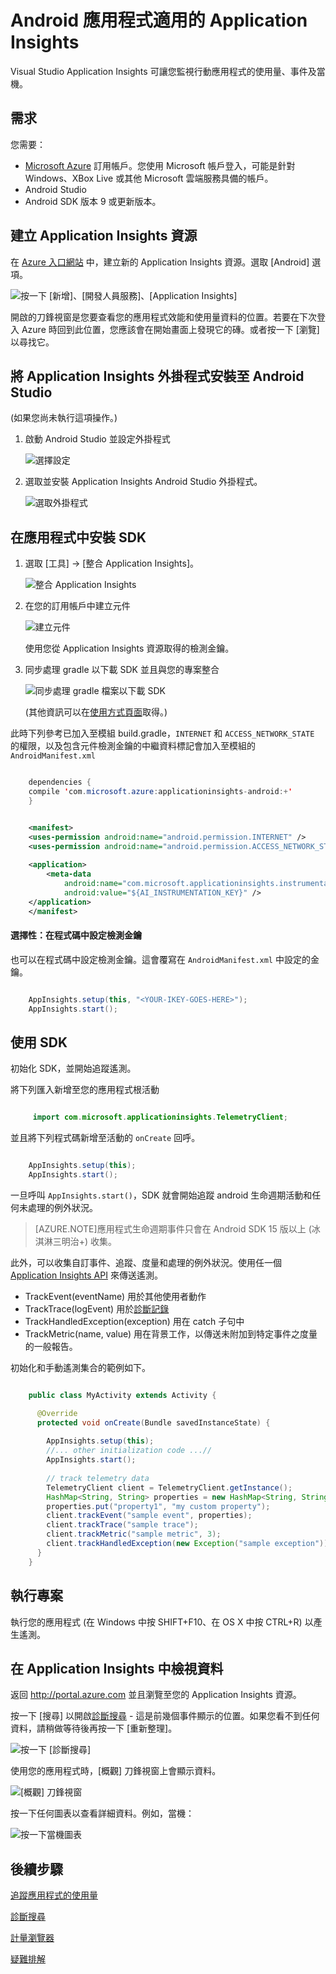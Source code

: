 <properties 
    pageTitle="Android 應用程式適用的 Application Insights" 
    description="使用 Application Insights 分析您的 Android 應用程式的使用量和效能。" 
    services="application-insights" 
    documentationCenter="android"
    authors="alancameronwills" 
    manager="ronmart"/>

<tags 
    ms.service="application-insights" 
    ms.workload="mobile" 
    ms.tgt_pltfrm="mobile-android" 
    ms.devlang="na" 
    ms.topic="article" 
	ms.date="04/28/2015" 
    ms.author="awills"/>

# Android 應用程式適用的 Application Insights

Visual Studio Application Insights 可讓您監視行動應用程式的使用量、事件及當機。

## 需求

您需要：

* [Microsoft Azure](http://azure.com) 訂用帳戶。您使用 Microsoft 帳戶登入，可能是針對 Windows、XBox Live 或其他 Microsoft 雲端服務具備的帳戶。
* Android Studio
* Android SDK 版本 9 或更新版本。

## 建立 Application Insights 資源

在 [Azure 入口網站][portal] 中，建立新的 Application Insights 資源。選取 [Android] 選項。

![按一下 [新增]、[開發人員服務]、[Application Insights]](./media/app-insights-android/11-new.png)

開啟的刀鋒視窗是您要查看您的應用程式效能和使用量資料的位置。若要在下次登入 Azure 時回到此位置，您應該會在開始畫面上發現它的磚。或者按一下 [瀏覽] 以尋找它。

## 將 Application Insights 外掛程式安裝至 Android Studio

(如果您尚未執行這項操作。)

1.  啟動 Android Studio 並設定外掛程式

    ![選擇設定](./media/app-insights-android/01-configure.png)

2.  選取並安裝 Application Insights Android Studio 外掛程式。

    ![選取外掛程式](./media/app-insights-android/03-select-plugin.png)

## <a name="sdk"></a>在應用程式中安裝 SDK


1.  選取 [工具] -> [整合 Application Insights]。

    ![整合 Application Insights](./media/app-insights-android/04-tools-integrate.png)
    
3.  在您的訂用帳戶中建立元件

    ![建立元件](./media/app-insights-android/07-create-component.png)

    使用您從 Application Insights 資源取得的檢測金鑰。

4.  同步處理 gradle 以下載 SDK 並且與您的專案整合

    ![同步處理 gradle 檔案以下載 SDK](./media/app-insights-android/08-successful-integration.png)
    
    (其他資訊可以在[使用方式頁面](http://go.microsoft.com/fwlink/?LinkID=533220)取得。)
    
此時下列參考已加入至模組 build.gradle，`INTERNET` 和 `ACCESS_NETWORK_STATE` 的權限，以及包含元件檢測金鑰的中繼資料標記會加入至模組的 `AndroidManifest.xml`

```java

    dependencies {
    compile 'com.microsoft.azure:applicationinsights-android:+'
    }
```

```xml

    <manifest>
    <uses-permission android:name="android.permission.INTERNET" />
    <uses-permission android:name="android.permission.ACCESS_NETWORK_STATE" />
    
    <application>
        <meta-data
            android:name="com.microsoft.applicationinsights.instrumentationKey"
            android:value="${AI_INSTRUMENTATION_KEY}" />
    </application>
    </manifest>
```

#### 選擇性：在程式碼中設定檢測金鑰

也可以在程式碼中設定檢測金鑰。這會覆寫在 `AndroidManifest.xml` 中設定的金鑰。

```java

    AppInsights.setup(this, "<YOUR-IKEY-GOES-HERE>");
    AppInsights.start();
```


## 使用 SDK

初始化 SDK，並開始追蹤遙測。

將下列匯入新增至您的應用程式根活動

```java

     import com.microsoft.applicationinsights.TelemetryClient;
```

並且將下列程式碼新增至活動的 `onCreate` 回呼。

```java

    AppInsights.setup(this);
    AppInsights.start();
```

一旦呼叫 `AppInsights.start()`，SDK 就會開始追蹤 android 生命週期活動和任何未處理的例外狀況。

> [AZURE.NOTE]應用程式生命週期事件只會在 Android SDK 15 版以上 (冰淇淋三明治+) 收集。

此外，可以收集自訂事件、追蹤、度量和處理的例外狀況。使用任一個 [Application Insights API][api] 來傳送遙測。

* TrackEvent(eventName) 用於其他使用者動作
* TrackTrace(logEvent) 用於[診斷記錄][diagnostic]
* TrackHandledException(exception) 用在 catch 子句中
* TrackMetric(name, value) 用在背景工作，以傳送未附加到特定事件之度量的一般報告。

初始化和手動遙測集合的範例如下。

```java

    public class MyActivity extends Activity {

      @Override
      protected void onCreate(Bundle savedInstanceState) {
        
        AppInsights.setup(this);
        //... other initialization code ...//
        AppInsights.start();
        
        // track telemetry data
        TelemetryClient client = TelemetryClient.getInstance();
        HashMap<String, String> properties = new HashMap<String, String>();
        properties.put("property1", "my custom property");
        client.trackEvent("sample event", properties);
        client.trackTrace("sample trace");
        client.trackMetric("sample metric", 3);
        client.trackHandledException(new Exception("sample exception"));
      }
    }
```

## <a name="run"></a>執行專案

執行您的應用程式 (在 Windows 中按 SHIFT+F10、在 OS X 中按 CTRL+R) 以產生遙測。

## 在 Application Insights 中檢視資料

返回 http://portal.azure.com 並且瀏覽至您的 Application Insights 資源。

按一下 [搜尋] 以開啟[診斷搜尋][diagnostic] - 這是前幾個事件顯示的位置。如果您看不到任何資料，請稍做等待後再按一下 [重新整理]。

![按一下 [診斷搜尋]](./media/app-insights-android/21-search.png)

使用您的應用程式時，[概觀] 刀鋒視窗上會顯示資料。

![[概觀] 刀鋒視窗](./media/app-insights-android/22-oview.png)

按一下任何圖表以查看詳細資料。例如，當機：

![按一下當機圖表](./media/app-insights-android/23-crashes.png)


## <a name="usage"></a>後續步驟

[追蹤應用程式的使用量][track]

[診斷搜尋][diagnostic]

[計量瀏覽器][metrics]

[疑難排解][qna]



<!--Link references-->

[api]: app-insights-api-custom-events-metrics.md
[diagnostic]: app-insights-diagnostic-search.md
[metrics]: app-insights-metrics-explorer.md
[portal]: http://portal.azure.com/
[qna]: app-insights-troubleshoot-faq.md
[track]: app-insights-custom-events-metrics-api.md

<!---HONumber=58-->